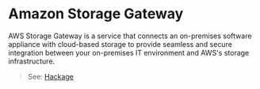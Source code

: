 # Amazon Storage Gateway

AWS Storage Gateway is a service that connects an on-premises software appliance with cloud-based storage to provide seamless and secure integration between your on-premises IT environment and AWS's storage infrastructure.

> See: [Hackage](hackage.haskell.org/package/amazonka-storagegateway)
